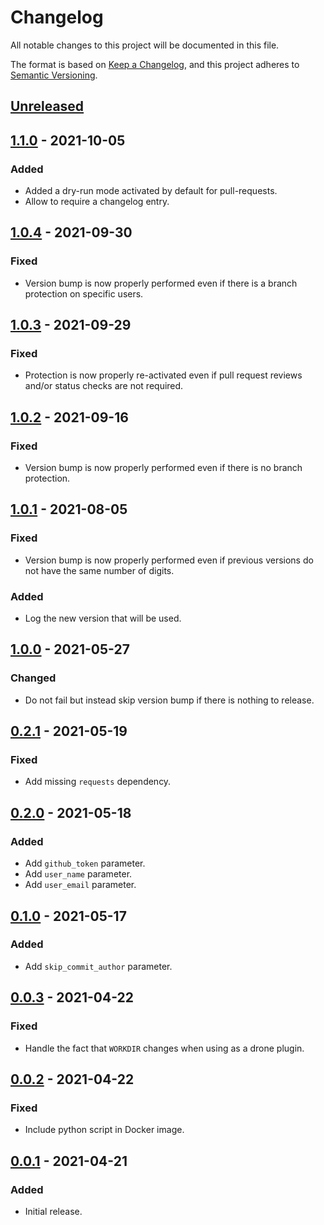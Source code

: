 # Changelog
All notable changes to this project will be documented in this file.

The format is based on [Keep a Changelog](https://keepachangelog.com/en/1.1.0/),
and this project adheres to [Semantic Versioning](https://semver.org/spec/v2.0.0.html).

## [Unreleased]

## [1.1.0] - 2021-10-05
### Added
- Added a dry-run mode activated by default for pull-requests.
- Allow to require a changelog entry.

## [1.0.4] - 2021-09-30
### Fixed
- Version bump is now properly performed even if there is a branch protection on specific users.

## [1.0.3] - 2021-09-29
### Fixed
- Protection is now properly re-activated even if pull request reviews and/or status checks are not required.

## [1.0.2] - 2021-09-16
### Fixed
- Version bump is now properly performed even if there is no branch protection.

## [1.0.1] - 2021-08-05
### Fixed
- Version bump is now properly performed even if previous versions do not have the same number of digits.

### Added
- Log the new version that will be used.

## [1.0.0] - 2021-05-27
### Changed
- Do not fail but instead skip version bump if there is nothing to release.

## [0.2.1] - 2021-05-19
### Fixed
- Add missing `requests` dependency.

## [0.2.0] - 2021-05-18
### Added
- Add `github_token` parameter.
- Add `user_name` parameter.
- Add `user_email` parameter.

## [0.1.0] - 2021-05-17
### Added
- Add `skip_commit_author` parameter.

## [0.0.3] - 2021-04-22
### Fixed
- Handle the fact that `WORKDIR` changes when using as a drone plugin.

## [0.0.2] - 2021-04-22
### Fixed
- Include python script in Docker image.

## [0.0.1] - 2021-04-21
### Added
- Initial release.

[Unreleased]: https://github.com/ets-infra/drone-bump-version/compare/1.1.0...master
[1.1.0]: https://github.com/ets-infra/drone-bump-version/compare/1.0.4...1.1.0
[1.0.4]: https://github.com/ets-infra/drone-bump-version/compare/1.0.3...1.0.4
[1.0.3]: https://github.com/ets-infra/drone-bump-version/compare/1.0.2...1.0.3
[1.0.2]: https://github.com/ets-infra/drone-bump-version/compare/1.0.1...1.0.2
[1.0.1]: https://github.com/ets-infra/drone-bump-version/compare/1.0.0...1.0.1
[1.0.0]: https://github.com/ets-infra/drone-bump-version/compare/0.2.1...1.0.0
[0.2.1]: https://github.com/ets-infra/drone-bump-version/compare/0.2.0...0.2.1
[0.2.0]: https://github.com/ets-infra/drone-bump-version/compare/0.1.0...0.2.0
[0.1.0]: https://github.com/ets-infra/drone-bump-version/compare/0.0.3...0.1.0
[0.0.3]: https://github.com/ets-infra/drone-bump-version/compare/0.0.2...0.0.3
[0.0.2]: https://github.com/ets-infra/drone-bump-version/compare/0.0.1...0.0.2
[0.0.1]: https://github.com/ets-infra/drone-bump-version/releases/tag/0.0.1
